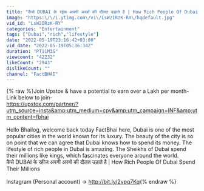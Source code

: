 ```yaml
---
title: "कैसे DUBAI के रईस अपनी अरबों की दौलत उड़ाते है | How Rich People Of Dubai Spend Their Millions"
image: "https:\/\/i.ytimg.com\/vi\/LsW2IRzK-RY\/hqdefault.jpg"
vid_id: "LsW2IRzK-RY"
categories: "Entertainment"
tags: ["Dubai","rich","lifestyle"]
date: "2022-05-19T23:16:42+03:00"
vid_date: "2022-05-19T05:36:34Z"
duration: "PT11M3S"
viewcount: "42232"
likeCount: "2943"
dislikeCount: ""
channel: "FactBHAI"
---
```

{% raw %}Join Upstox &amp; have a potential to earn over a Lakh per month-<br />Link below to join-<br /><a rel="nofollow" target="blank" href="https://upstox.com/partner/?utm_source=insta&amp;utm_medium=cpv&amp;utm_campaign=INF&amp;utm_content=fbhai">https://upstox.com/partner/?utm_source=insta&amp;utm_medium=cpv&amp;utm_campaign=INF&amp;utm_content=fbhai</a><br /><br />Hello Bhailog, welcome back today FactBhai here, Dubai is one of the most popular cities in the world known for its luxury. The beauty of the city is so on point that we can agree that Dubai knows how to spend its money. The lifestyle of rich people in Dubai is amazing. The Sheikhs of Dubai spend their millions like kings, which fascinates everyone around the world.<br />कैसे DUBAI के रहीज़ अपनी अरबों की दौलत उड़ाते है | How Rich People Of Dubai Spend Their Millions<br /><br />Instagram (Personal account) → <a rel="nofollow" target="blank" href="http://bit.ly/2vpq7Kq">http://bit.ly/2vpq7Kq</a>{% endraw %}

